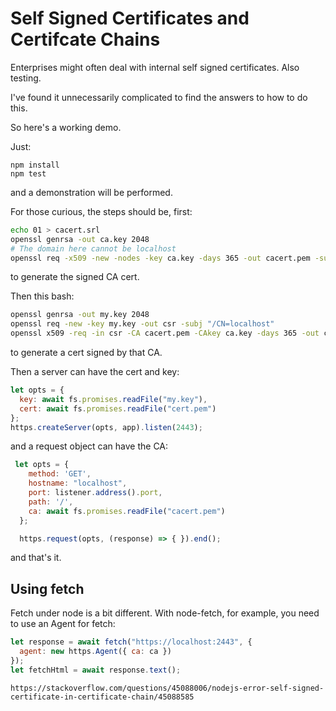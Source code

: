 # Self Signed Certificates and Certifcate Chains

Enterprises might often deal with internal self signed
certificates. Also testing.

I've found it unnecessarily complicated to find the answers to how to
do this.

So here's a working demo.

Just:

```
npm install
npm test
```

and a demonstration will be performed.

For those curious, the steps should be, first:

```bash
echo 01 > cacert.srl
openssl genrsa -out ca.key 2048
# The domain here cannot be localhost
openssl req -x509 -new -nodes -key ca.key -days 365 -out cacert.pem -subj "/CN=example.com"
```

to generate the signed CA cert.

Then this bash:

```bash
openssl genrsa -out my.key 2048
openssl req -new -key my.key -out csr -subj "/CN=localhost"
openssl x509 -req -in csr -CA cacert.pem -CAkey ca.key -days 365 -out cert.pem
```

to generate a cert signed by that CA.

Then a server can have the cert and key:

```javascript
let opts = { 
  key: await fs.promises.readFile("my.key"),
  cert: await fs.promises.readFile("cert.pem")
};
https.createServer(opts, app).listen(2443);
```

and a request object can have the CA:

```javascript
 let opts = {
    method: 'GET',
    hostname: "localhost",
    port: listener.address().port,
    path: '/',
    ca: await fs.promises.readFile("cacert.pem")
  };

  https.request(opts, (response) => { }).end();
```

and that's it.

## Using fetch

Fetch under node is a bit different. With node-fetch, for example, you
need to use an Agent for fetch:

```javascript
let response = await fetch("https://localhost:2443", {
  agent: new https.Agent({ ca: ca })
});
let fetchHtml = await response.text();
```

```
https://stackoverflow.com/questions/45088006/nodejs-error-self-signed-certificate-in-certificate-chain/45088585
```
